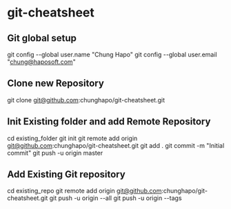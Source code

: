 # git-cheatsheet

## Git global setup

git config --global user.name "Chung Hapo"
git config --global user.email "chung@haposoft.com"

## Clone new Repository 

git clone git@github.com:chunghapo/git-cheatsheet.git


## Init Existing folder and add Remote Repository 

cd existing_folder
git init
git remote add origin git@github.com:chunghapo/git-cheatsheet.git
git add .
git commit -m "Initial commit"
git push -u origin master

## Add Existing Git repository

cd existing_repo
git remote add origin git@github.com:chunghapo/git-cheatsheet.git
git push -u origin --all
git push -u origin --tags
